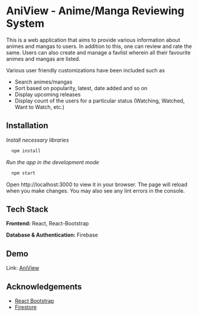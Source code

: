 
# AniView - Anime/Manga Reviewing System

This is a web application that aims to provide various information about animes and mangas to users. In addition to this, one can review and rate the same. Users can also create and manage a favlist wherein all their favourite animes and mangas are listed.

Various user friendly customizations have been included such as
- Search animes/mangas
- Sort based on popularity, latest, date added and so on
- Display upcoming releases
- Display count of the users for a particular status (Watching, Watched, Want to Watch, etc.)


## Installation

*Install necessary libraries* 

```bash
  npm install
```

*Run the app in the development mode*

```bash
  npm start
```
Open http://localhost:3000 to view it in your browser.
The page will reload when you make changes.
You may also see any lint errors in the console.

    
## Tech Stack

**Frontend:** React, React-Bootstrap

**Database & Authentication:** Firebase




## Demo

Link: [AniView](https://aniview.onrender.com/)


## Acknowledgements

 - [React Bootstrap](https://react-bootstrap.github.io/)
 - [Firestore](https://firebase.google.com/docs/firestore)
